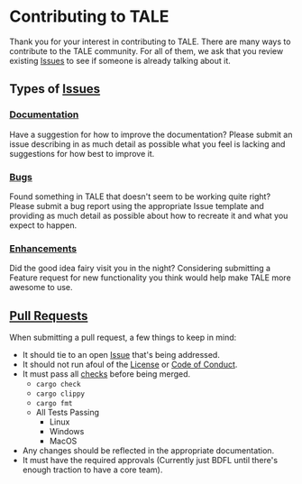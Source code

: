 # Contributing to TALE
Thank you for your interest in contributing to TALE. There are many ways to contribute to the TALE community. For all of them, we ask that you review existing [Issues](https://github.com/kaedr/tale/issues) to see if someone is already talking about it.

## Types of [Issues](https://github.com/kaedr/tale/issues)

### [Documentation](https://github.com/kaedr/tale/issues?q=is%3Aissue%20state%3Aopen%20label%3Adocumentation)
Have a suggestion for how to improve the documentation? Please submit an issue describing in as much detail as possible what you feel is lacking and suggestions for how best to improve it.

### [Bugs](https://github.com/kaedr/tale/issues?q=is%3Aissue%20state%3Aopen%20label%3Abug)
Found something in TALE that doesn't seem to be working quite right? Please submit a bug report using the appropriate Issue template and providing as much detail as possible about how to recreate it and what you expect to happen.

### [Enhancements](https://github.com/kaedr/tale/issues?q=is%3Aissue%20state%3Aopen%20label%3Aenhancement)
Did the good idea fairy visit you in the night? Considering submitting a Feature request for new functionality you think would help make TALE more awesome to use.

## [Pull Requests](https://github.com/kaedr/tale/pulls)
When submitting a pull request, a few things to keep in mind:
- It should tie to an open [Issue](https://github.com/kaedr/tale/issues) that's being addressed.
- It should not run afoul of the [License](https://github.com/kaedr/tale/blob/main/LICENSE) or [Code of Conduct](https://github.com/kaedr/tale/blob/main/CODE_OF_CONDUCT.md).
- It must pass all [checks](https://github.com/kaedr/tale/blob/main/.github/workflows/rust.yml) before being merged.
    - `cargo check`
    - `cargo clippy`
    - `cargo fmt`
    - All Tests Passing
        - Linux
        - Windows
        - MacOS
- Any changes should be reflected in the appropriate documentation.
- It must have the required approvals (Currently just BDFL until there's enough traction to have a core team).
